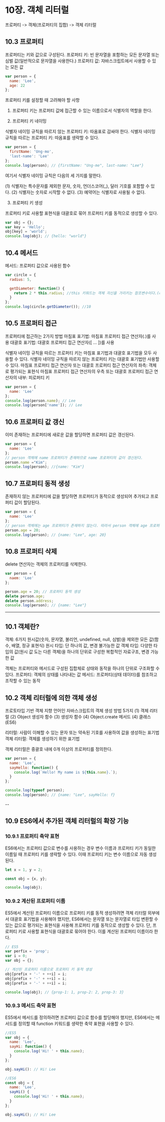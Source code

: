 # 10장. 객체 리터럴

프로퍼티 -> 객체(프로퍼티의 집합) -> 객체 리터럴

## 10.3 프로퍼티

프로퍼티는 키와 값으로 구성된다.
프로퍼티 키: 빈 문자열을 포함하는 모든 문자열 또는 심벌 값(일반적으로 문자열을 사용한다.)
프로퍼티 값: 자바스크립트에서 사용할 수 있는 모든 값

```js
var person = {
  name: 'Lee',
  age: 22
};
```

프로퍼티 키를 설정할 때 고려해야 할 사항

1. 프로퍼티 키는 프로퍼티 값에 접근할 수 있는 이름으로서 식별자의 역할을 한다.

2. 프르퍼티 키 네이밍

식별자 네이밍 규칙을 따르지 않는 프로퍼티 키: 따옴표로 감싸야 한다.
식별자 네이밍 규칙을 따르는 프로퍼티 키: 따옴표를 생략할 수 있다.

```javascript
var person = {
  firstName: 'Ung-mo',
  'last-name': 'Lee'
};
console.log(person); // {firstName: "Ung-me", last-name: "Lee"}
```

여기서 식별자 네이밍 규칙은 다음의 세 가지를 말한다.

(1) 식별자는 특수문자를 제외한 문자, 숫자, 언더스코어(_), 달러 기호를 포함할 수 있다.
(2) 식별자는 숫자로 시작할 수 없다.
(3) 예약어는 식별자로 사용될 수 없다.

3. 프로퍼티 키 생성

프로퍼티 키로 사용할 표현식을 대괄호로 묶어 프로퍼티 키를 동적으로 생성할 수 있다.

```js
var obj = {};
var key = 'Hello';
obj[key] = 'world';
console.log(obj); // {hello: "world"}
```

## 10.4 메서드

메서드: 프로퍼티 값으로 사용된 함수

```js
var circle = {
  radius: 5,

  getDiameter: function() {
    return 2 * this.radius; //this 키워드는 객체 자신을 가리키는 참조변수이다.(circle)
  }
};
console.log(circle.getDiameter()); //10
```

## 10.5 프로퍼티 접근

프로퍼티에 접근하는 2가지 방법
마침표 표기법: 마침표 프로퍼티 접근 연산자(.)를 사용
대괄호 표기법: 대괄호 프로퍼티 접근 연산자([ … ])를 사용

식별자 네이밍 규칙을 따르는 프로퍼티 키는 마침표 표기법과 대괄호 표기법을 모두 사용할 수 있다.
식별자 네이밍 규칙을 따르지 않는 프로퍼티 키는 대괄호 표기법만 사용할 수 있다.
마침표 프로퍼티 접근 연산자 또는 대괄호 프로퍼티 접근 연산자의 좌측: 객체로 평가되는 표현식
마침표 프로퍼티 접근 연산자의 우측 또는 대괄호 프로퍼티 접근 연산자의 내부: 피로퍼티 키

```js
var person = {
  name: 'Lee'
};
console.log(person.name); // Lee
console.log(person['name']); // Lee
```

## 10.6 프로퍼티 값 갱신

이미 존재하는 프로퍼티에 새로운 값을 할당하면 프로퍼티 값은 갱신된다.

```js
var person = {
  name: 'Lee'
};
// person 객체에 name 프로퍼티가 존재하므로 name 프로퍼티의 값이 갱신된다.
person.name ="Kim";
console.log(person); //{name: "Kim"}
```

## 10.7 프로퍼티 동적 생성

존재하지 않는 프로퍼티에 값을 할당하면 프로퍼티가 동적으로 생성되어 추가되고 프로퍼티 값이 할당된다.

```js
var person = {
  name: 'Lee'
};
// person 객체에는 age 프로퍼티가 존재하지 않는다. 따라서 person 객체에 age 프로퍼티가 동적으로 생성되고 값이 할당된다.
person.age = 20;
console.log(person); // {name: "Lee", age: 20}
```

## 10.8 프로퍼티 삭제

delete 연산자는 객체의 프로퍼티를 삭제한다.

```js
var person = {
  naem: 'Lee'
};

person.age = 20; // 프로퍼티 동적 생성
delete person.age;
delete person.address;
console.log(person); // {name: "Lee"}
```

---

## 10.1 객체란?

객체: 6가지 원시값(숫자, 문자열, 불리언, undefined, null, 심벌)을 제외한 모든 값(함수, 배열, 정규 표현식)
원시 타입: 단 하나의 값, 변경 불가능한 값
객체 타입: 다양한 타입의 값(원시 값 도는 다른 객체)을 하나의 단위로 구성한 복합적인 자료구조, 변경 가능한 값

객체는 프로퍼티와 메서드로 구성된 집합체로 상태와 동작을 하나의 단위로 구조화할 수 있다.
프로퍼티: 객체의 상태를 나타내는 값
메서드: 프로퍼티(상태 데이터)를 참조하고 조작할 수 있는 동작

## 10.2 객체 리터럴에 의한 객체 생성

프로토타입 기반 객체 지향 언어인 자바스크립트의 객체 생성 방법 5가지
(1) 객체 리터럴
(2) Object 생성자 함수
(3) 생성자 함수
(4) Object.create 메서드
(4) 클래스(ES6)

리터럴: 사람이 이해할 수 있는 문자 또는 약속된 기호를 사용하여 값을 생성하는 표기법
객체 리터럴: 객체를 생성하기 위한 표기법

객체 리터럴은 중괄호 내에 0개 이상의 프로퍼티를 정의한다.

```js
var person = {
  name: 'Lee',
  sayHello: function() {
    console.log(`Hello! My name is ${this.name}.`);
  }
};

console.log(typeof person);
console.log(person); // {name: "Lee", sayHello: f}
```

--

## 10.9 ES6에서 추가된 객체 리터럴의 확장 기능

### 10.9.1 프로퍼티 축약 표현

ES6에서는 프로퍼티 값으로 변수를 사용하는 경우 변수 이름과 프로퍼티 키가 동일한 이름일 때 프로퍼티 키를 생략할 수 있다. 이때 프로퍼티 키는 변수 이름으로 자동 생성된다.

```js
let x = 1, y = 2;

const obj = {x, y};

console.log(obj);
```

### 10.9.2 계산된 프로퍼티 이름

ES5에서 계산된 프로퍼티 이름으로 프로퍼티 키를 동적 생성하려면 객체 리터럴 외부에서 대괄호 표기법을 사용해야 했지만, ES6에서는 문자열 또는 문자열로 타입 변환할 수 있는 값으로 평가되는 표현식을 사용해 프로퍼티 키를 동적으로 생성할 수 있다. 단, 프로퍼티 키로 사용할 표현식을 대괄호로 묶어야 한다. 이를 계산된 프로퍼티 이름이라 한다.

```js
// ES5
var perfix = 'prop';
var i = 0;
var obj = {};

// 계산된 프로퍼티 이름으로 프로퍼티 키 동적 생성
obj[prefix + '-' + ++i] = i;
obj[prefix + '-' + ++i] = i;
obj[prefix + '-' + ++i] = i;

console.log(obj); // {prop-1: 1, prop-2: 2, prop-3: 3}
```

### 10.9.3 메서드 축약 표현

ES5에서 메서드를 정의하려면 프로퍼티 값으로 함수를 할당해야 했지만, ES6에서는 메서드를 정의할 때 function 키워드를 생략한 축약 표현을 사용할 수 있다.

```js
//ES5
var obj = {
  name: 'Lee',
  sayHi: function() {
    console.log('Hi! ' + this.name);
  }
};

obj.sayHi(): // Hi! Lee

//ES6
const obj = {
  name: 'Lee',
  sayHi() {
    console.log('Hi! ' + this.name);
  }
};

obj.sayHi(); // Hi! Lee
```
